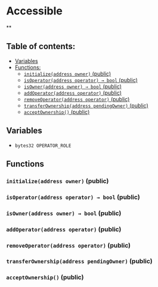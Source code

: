 # Accessible
**


## Table of contents:
- [Variables](#variables)
- [Functions:](#functions)
  - [`initialize(address owner)` (public) ](#accessible-initialize-address-)
  - [`isOperator(address operator) → bool` (public) ](#accessible-isoperator-address-)
  - [`isOwner(address owner) → bool` (public) ](#accessible-isowner-address-)
  - [`addOperator(address operator)` (public) ](#accessible-addoperator-address-)
  - [`removeOperator(address operator)` (public) ](#accessible-removeoperator-address-)
  - [`transferOwnership(address pendingOwner)` (public) ](#accessible-transferownership-address-)
  - [`acceptOwnership()` (public) ](#accessible-acceptownership--)

## Variables <a name="variables"></a>
- `bytes32 OPERATOR_ROLE`

## Functions <a name="functions"></a>

### `initialize(address owner)` (public) <a name="accessible-initialize-address-"></a>


### `isOperator(address operator) → bool` (public) <a name="accessible-isoperator-address-"></a>


### `isOwner(address owner) → bool` (public) <a name="accessible-isowner-address-"></a>


### `addOperator(address operator)` (public) <a name="accessible-addoperator-address-"></a>


### `removeOperator(address operator)` (public) <a name="accessible-removeoperator-address-"></a>


### `transferOwnership(address pendingOwner)` (public) <a name="accessible-transferownership-address-"></a>


### `acceptOwnership()` (public) <a name="accessible-acceptownership--"></a>


